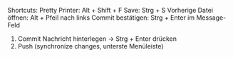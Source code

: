Shortcuts:
Pretty Printer: Alt + Shift + F
Save: Strg + S
Vorherige Datei öffnen: Alt + Pfeil nach links
Commit bestätigen: Strg + Enter im Message-Feld

1. Commit Nachricht hinterlegen -> Strg + Enter drücken
2. Push (synchronize changes, unterste Menüleiste)